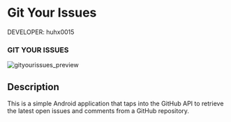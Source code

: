 Git Your Issues
========================

DEVELOPER: huhx0015

### GIT YOUR ISSUES
![gityourissues_preview](https://cloud.githubusercontent.com/assets/1645482/12694259/855fd93e-c6dc-11e5-9739-cd56efb455d4.gif)

## Description

This is a simple Android application that taps into the GitHub API to retrieve the latest open issues and comments from a GitHub repository.